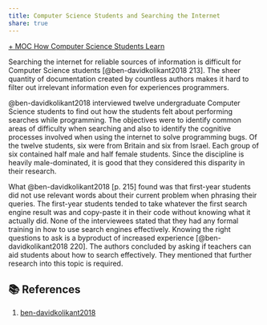 ```yaml
---
title: Computer Science Students and Searching the Internet
share: true
---
```


[+ MOC How Computer Science Students Learn](./+%20MOC%20How%20Computer%20Science%20Students%20Learn.md)

Searching the internet for reliable sources of information is difficult for Computer Science students [@ben-davidkolikant2018 213]. The sheer quantity of documentation created by countless authors makes it hard to filter out irrelevant information even for experiences programmers.

@ben-davidkolikant2018 interviewed twelve undergraduate Computer Science students to find out how the students felt about performing searches while programming. The objectives were to identify common areas of difficulty when searching and also to identify the cognitive processes involved when using the internet to solve programming bugs. Of the twelve students, six were from Britain and six from Israel. Each group of six contained half male and half female students. Since the discipline is heavily male-dominated, it is good that they considered this disparity in their research.

What @ben-davidkolikant2018 [p. 215] found was that first-year students did not use relevant words about their current problem when phrasing their queries. The first-year students tended to take whatever the first search engine result was and copy-paste it in their code without knowing what it actually did. None of the interviewees stated that they had any formal training in how to use search engines effectively. Knowing the right questions to ask is a byproduct of increased experience [@ben-davidkolikant2018 220]. The authors concluded by asking if teachers can aid students about how to search effectively. They mentioned that further research into this topic is required.

## 📚 References

1. [ben-davidkolikant2018](ben-davidkolikant2018.md)